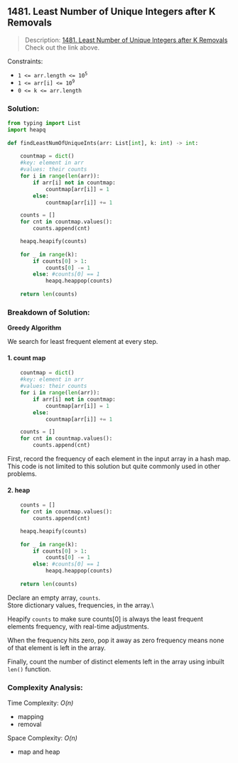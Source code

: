 ## 1481. Least Number of Unique Integers after K Removals

>Description: [1481. Least Number of Unique Integers after K Removals](https://leetcode.com/problems/least-number-of-unique-integers-after-k-removals/description/)\
Check out the link above.


Constraints:

- <code>1 <= arr.length <= 10<sup>5</sup></code> 
- <code>1 <= arr[i] <= 10<sup>9</sup></code>
- `0 <= k <= arr.length`

### Solution: 

```python
from typing import List
import heapq
    
def findLeastNumOfUniqueInts(arr: List[int], k: int) -> int:
    
    countmap = dict()
    #key: element in arr
    #values: their counts
    for i in range(len(arr)):
        if arr[i] not in countmap:
            countmap[arr[i]] = 1
        else:
            countmap[arr[i]] += 1

    counts = []
    for cnt in countmap.values():
        counts.append(cnt)

    heapq.heapify(counts)
    
    for _ in range(k):
        if counts[0] > 1:
            counts[0] -= 1
        else: #counts[0] == 1
            heapq.heappop(counts)
    
    return len(counts)
```
### Breakdown of Solution:

**Greedy Algorithm**

We search for least frequent element at every step.

#### 1. count map

```python
    countmap = dict()
    #key: element in arr
    #values: their counts
    for i in range(len(arr)):
        if arr[i] not in countmap:
            countmap[arr[i]] = 1
        else:
            countmap[arr[i]] += 1

    counts = []
    for cnt in countmap.values():
        counts.append(cnt)
```
First, record the frequency of each element in the input array in a hash map. This code is not limited to this solution but quite commonly used in other problems.

#### 2. heap

```python
    counts = []
    for cnt in countmap.values():
        counts.append(cnt)

    heapq.heapify(counts)
    
    for _ in range(k):
        if counts[0] > 1:
            counts[0] -= 1
        else: #counts[0] == 1
            heapq.heappop(counts)
    
    return len(counts)
```

Declare an empty array, `counts`.\
Store dictionary values, frequencies, in the array.\

Heapify `counts` to make sure counts[0] is always the least frequent elements frequency, with real-time adjustments.

When the frequency hits zero, pop it away as zero frequency means none of that element is left in the array.

Finally, count the number of distinct elements left in the array using inbuilt `len()` function. 




### Complexity Analysis:

Time Complexity: *O(n)*

- mapping
- removal

Space Complexity: *O(n)*

- map and heap
